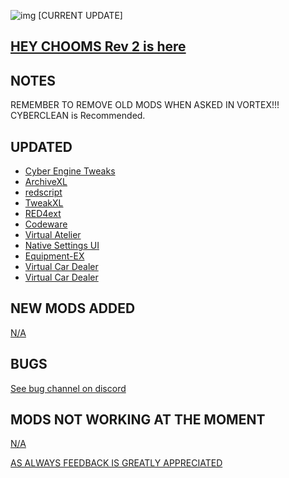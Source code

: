 ![img](https://s11.gifyu.com/images/Cuty-od-Dreams-Logo-YellowUP.png)
[CURRENT UPDATE]

[HEY CHOOMS Rev 2 is here](https://)
-

NOTES
-

REMEMBER TO REMOVE OLD MODS WHEN ASKED IN VORTEX!!! CYBERCLEAN is Recommended.

UPDATED
-

- [Cyber Engine Tweaks](https://www.nexusmods.com/cyberpunk2077/mods/107)
- [ArchiveXL](https://www.nexusmods.com/cyberpunk2077/mods/4198)
- [redscript](https://www.nexusmods.com/cyberpunk2077/mods/1511)
- [TweakXL](https://www.nexusmods.com/cyberpunk2077/mods/4197)
- [RED4ext](https://www.nexusmods.com/cyberpunk2077/mods/2380)
- [Codeware](https://www.nexusmods.com/cyberpunk2077/mods/7780)
- [Virtual Atelier](https://www.nexusmods.com/cyberpunk2077/mods/2987)
- [Native Settings UI](https://www.nexusmods.com/cyberpunk2077/mods/3518?tab=description)
- [Equipment-EX](https://www.nexusmods.com/cyberpunk2077/mods/6945)
- [Virtual Car Dealer](https://www.nexusmods.com/cyberpunk2077/mods/4454)
- [Virtual Car Dealer](https://www.nexusmods.com/cyberpunk2077/mods/4454)

NEW MODS ADDED 
-

[N/A](https://)

BUGS
-

 [See bug channel on discord](https://discord.gg/xZNztPjA2u)

MODS NOT WORKING AT THE MOMENT 
-

[N/A](https://)

[AS ALWAYS FEEDBACK IS GREATLY APPRECIATED](https://)
